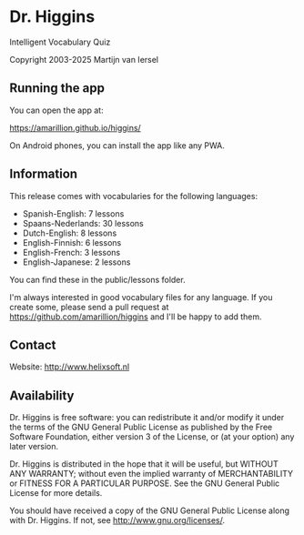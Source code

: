 # Dr. Higgins

Intelligent Vocabulary Quiz

Copyright 2003-2025 Martijn van Iersel

## Running the app

You can open the app at:

https://amarillion.github.io/higgins/

On Android phones, you can install the app like any PWA.

## Information

This release comes with vocabularies for the following languages:

- Spanish-English: 7 lessons
- Spaans-Nederlands: 30 lessons
- Dutch-English: 8 lessons
- English-Finnish: 6 lessons
- English-French: 3 lessons
- English-Japanese: 2 lessons

You can find these in the public/lessons folder.

I'm always interested in good vocabulary files for any language. 
If you create some, please send a pull request at https://github.com/amarillion/higgins and I'll be happy to add them.

## Contact

Website: http://www.helixsoft.nl

## Availability

Dr. Higgins is free software: you can redistribute it and/or modify
it under the terms of the GNU General Public License as published by
the Free Software Foundation, either version 3 of the License, or
(at your option) any later version.

Dr. Higgins is distributed in the hope that it will be useful,
but WITHOUT ANY WARRANTY; without even the implied warranty of
MERCHANTABILITY or FITNESS FOR A PARTICULAR PURPOSE.  See the
GNU General Public License for more details.

You should have received a copy of the GNU General Public License
along with Dr. Higgins.  If not, see <http://www.gnu.org/licenses/>.
